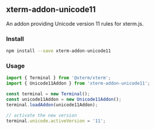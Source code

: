 ## xterm-addon-unicode11

An addon providing Unicode version 11 rules for xterm.js.

### Install

```bash
npm install --save xterm-addon-unicode11
```

### Usage

```ts
import { Terminal } from '@xterm/xterm';
import { Unicode11Addon } from 'xterm-addon-unicode11';

const terminal = new Terminal();
const unicode11Addon = new Unicode11Addon();
terminal.loadAddon(unicode11Addon);

// activate the new version
terminal.unicode.activeVersion = '11';
```
